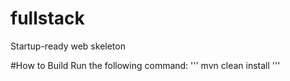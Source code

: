 # fullstack
Startup-ready web skeleton

#How to Build
Run the following command:
'''
mvn clean install
'''
